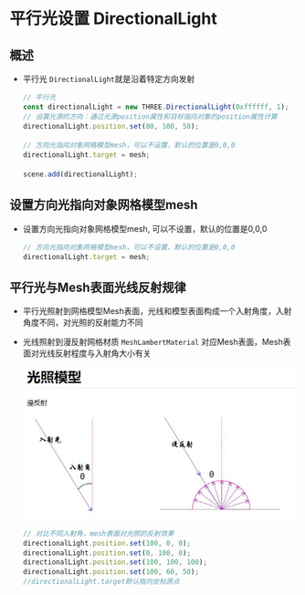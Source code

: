 # 平行光设置 DirectionalLight

## 概述

+ 平行光 `DirectionalLight`就是沿着特定方向发射

  ```js
  // 平行光
  const directionalLight = new THREE.DirectionalLight(0xffffff, 1);
  // 设置光源的方向：通过光源position属性和目标指向对象的position属性计算
  directionalLight.position.set(80, 100, 50);

  // 方向光指向对象网格模型mesh，可以不设置，默认的位置是0,0,0
  directionalLight.target = mesh;

  scene.add(directionalLight);
  ```

## 设置方向光指向对象网格模型mesh

+ 设置方向光指向对象网格模型mesh, 可以不设置，默认的位置是0,0,0

  ```js
  // 方向光指向对象网格模型mesh，可以不设置，默认的位置是0,0,0
  directionalLight.target = mesh;
  ```

## 平行光与Mesh表面光线反射规律

+ 平行光照射到网格模型Mesh表面，光线和模型表面构成一个入射角度，入射角度不同，对光照的反射能力不同

+ 光线照射到漫反射网格材质 `MeshLambertMaterial` 对应Mesh表面，Mesh表面对光线反射程度与入射角大小有关

  ![漫反射](../images/漫反射.jpg)

  ```js
  // 对比不同入射角，mesh表面对光照的反射效果
  directionalLight.position.set(100, 0, 0);
  directionalLight.position.set(0, 100, 0);
  directionalLight.position.set(100, 100, 100);
  directionalLight.position.set(100, 60, 50);
  //directionalLight.target默认指向坐标原点
  ```

